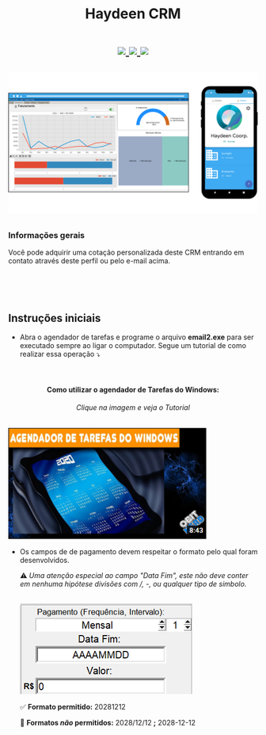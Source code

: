 <h1 align="center"> Haydeen CRM<h1>

    
<p align="center">
<a href="mailto:gustavofernandeslobo@gmail.com" >
<img src="https://user-images.githubusercontent.com/79761328/167745518-0c2d91b7-0e3e-4ab4-b0cb-a6165c0ee605.png"  ></img>
</a><a href="https://gflobo.github.io/haydeen-crm/" rel="some text" >
<img src="https://img.shields.io/badge/website-000000?style=for-the-badge&logo=About.me&logoColor=white" ></img>
</a><a href="https://github.com/gfLobo/haydeen-crm/wiki/Sobre"  >
<img src="https://cdn-icons-png.flaticon.com/512/1040/1040263.png" width ="5%"></img></a>
</p>

<p align="center">
<img src="./images/Intro.png" >
</p>
  





### Informações gerais
Você pode adquirir uma cotação personalizada deste CRM entrando em contato através deste perfil ou pelo e-mail acima.




<br/>
<br/>
<br/>


## Instruções iniciais
* Abra o agendador de tarefas e programe o arquivo **email2.exe** para ser executado sempre ao ligar o computador. Segue um tutorial de como realizar essa operação  ⤵
    <br/>
    <br/>
    <br/>

    
<h4 align="center">Como utilizar o agendador de Tarefas do Windows:</h4>

<h6 align="center">Clique na imagem e veja o Tutorial</h6>



<a href="https://www.youtube.com/watch?v=1_9ZGNpuf1o" 
rel= "Como utilizar o agendador de Tarefas do Windows" align="center">

<img src="./images/tutorial.png" width="400">

</a>


<br/>

* Os campos de de pagamento devem respeitar o formato pelo qual foram desenvolvidos.

    ⚠ *Uma atenção especial ao campo "Data Fim", este não deve conter em nenhuma hipótese divisões com /, -, ou qualquer tipo de simbolo.*
    
    <br/>

    <img src="./images/fatD.png">
    
    <br/>

    
    ✅ **Formato permitido:** 20281212

    🚫 **Formatos ***não*** permitidos:** 2028/12/12  **;**  2028-12-12
